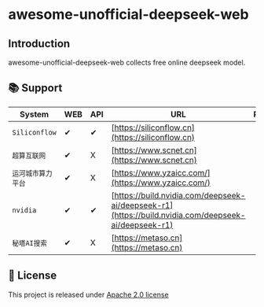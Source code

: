 # awesome-unofficial-deepseek-web


 

## Introduction

awesome-unofficial-deepseek-web collects free online deepseek model.
 
## 📚 Support 
| System                  | WEB| API| URL| Remark|
| ----------------------- | ------------ | ------------ |------------ |------------ |
| `Siliconflow`| ✔  | ✔| [https://siliconflow.cn](https://siliconflow.cn) |  | 
| `超算互联网`| ✔  | X | [https://www.scnet.cn](https://www.scnet.cn) |  | 
| `运河城市算力平台`| ✔  | X | [https://www.yzaicc.com/](https://www.yzaicc.com/) |  |
| `nvidia`| ✔  | ✔ | [https://build.nvidia.com/deepseek-ai/deepseek-r1](https://build.nvidia.com/deepseek-ai/deepseek-r1) |  |
| `秘塔AI搜索`| ✔  | X | [https://metaso.cn](https://metaso.cn) |  |


<a name="LICENSE"></a>
## 📄 License
This project is released under <a href="LICENSE">Apache 2.0 license</a>


